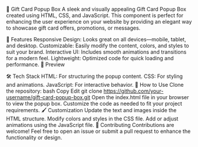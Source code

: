 🎁 Gift Card Popup Box
A sleek and visually appealing Gift Card Popup Box created using HTML, CSS, and JavaScript. This component is perfect for enhancing the user experience on your website by providing an elegant way to showcase gift card offers, promotions, or messages.

🌟 Features
Responsive Design: Looks great on all devices—mobile, tablet, and desktop.
Customizable: Easily modify the content, colors, and styles to suit your brand.
Interactive UI: Includes smooth animations and transitions for a modern feel.
Lightweight: Optimized code for quick loading and performance.
📸 Preview

🛠️ Tech Stack
HTML: For structuring the popup content.
CSS: For styling and animations.
JavaScript: For interactive behavior.
🚀 How to Use
Clone the repository:
bash
Copy
Edit
git clone https://github.com/your-username/gift-card-popup-box.git
Open the index.html file in your browser to view the popup box.
Customize the code as needed to fit your project requirements.
🖌️ Customization
Update the text and images inside the HTML structure.
Modify colors and styles in the CSS file.
Add or adjust animations using the JavaScript file.
🙌 Contributing
Contributions are welcome! Feel free to open an issue or submit a pull request to enhance the functionality or design.
